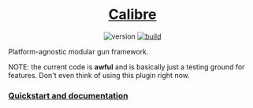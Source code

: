<div align="center">

# [Calibre](https://aecsocket.github.io/calibre)

![version](https://img.shields.io/github/v/release/aecsocket/calibre?sort=semver)
[![build](https://github.com/aecsocket/calibre/actions/workflows/build.yml/badge.svg)](https://github.com/aecsocket/calibre/actions/workflows/build.yml)

</div>

Platform-agnostic modular gun framework.

NOTE: the current code is **awful** and is basically just a testing ground for features.
Don't even think of using this plugin right now.

### [Quickstart and documentation](https://aecsocket.github.io/calibre)
